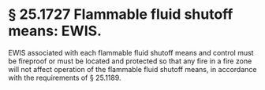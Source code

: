 # § 25.1727   Flammable fluid shutoff means: EWIS.

EWIS associated with each flammable fluid shutoff means and control must be fireproof or must be located and protected so that any fire in a fire zone will not affect operation of the flammable fluid shutoff means, in accordance with the requirements of § 25.1189.




